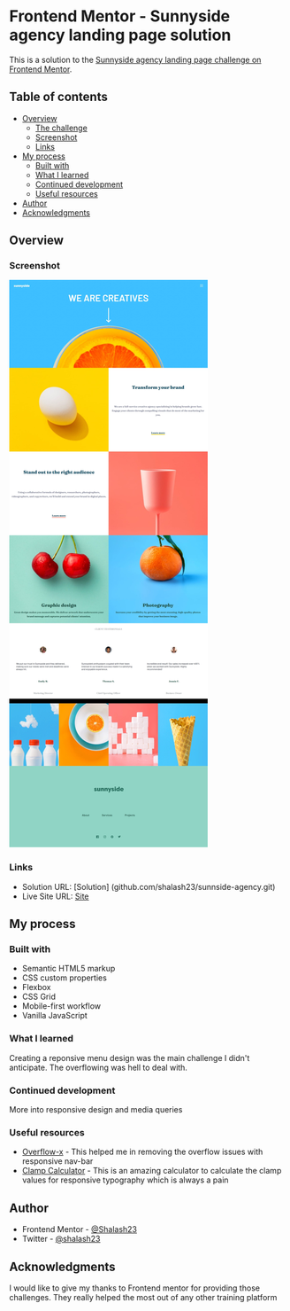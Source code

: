 # Frontend Mentor - Sunnyside agency landing page solution

This is a solution to the [Sunnyside agency landing page challenge on Frontend Mentor](https://www.frontendmentor.io/challenges/sunnyside-agency-landing-page-7yVs3B6ef).

## Table of contents

- [Overview](#overview)
  - [The challenge](#the-challenge)
  - [Screenshot](#screenshot)
  - [Links](#links)
- [My process](#my-process)
  - [Built with](#built-with)
  - [What I learned](#what-i-learned)
  - [Continued development](#continued-development)
  - [Useful resources](#useful-resources)
- [Author](#author)
- [Acknowledgments](#acknowledgments)

## Overview

### Screenshot

![](./screenshot.jpeg)

### Links

- Solution URL: [Solution] (github.com/shalash23/sunnside-agency.git)
- Live Site URL: [Site](https://cerulean-kitten-2eaed9.netlify.app/)

## My process

### Built with

- Semantic HTML5 markup
- CSS custom properties
- Flexbox
- CSS Grid
- Mobile-first workflow
- Vanilla JavaScript

### What I learned

Creating a reponsive menu design was the main challenge I didn't anticipate. The overflowing was hell to deal with.

### Continued development

More into responsive design and media queries

### Useful resources

- [Overflow-x](https://stackoverflow.com/questions/14270084/overflow-xhidden-doesnt-prevent-content-from-overflowing-in-mobile-browsers) - This helped me in removing the overflow issues with responsive nav-bar
- [Clamp Calculator](https://royalfig.github.io/fluid-typography-calculator/) - This is an amazing calculator to calculate the clamp values for responsive typography which is always a pain

## Author

- Frontend Mentor - [@Shalash23](https://www.frontendmentor.io/profile/shalash23)
- Twitter - [@shalash23](https://www.twitter.com/yourusername)

## Acknowledgments

I would like to give my thanks to Frontend mentor for providing those challenges. They really helped the most out of any other training platform
